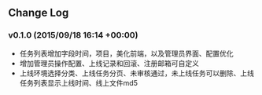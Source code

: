 ## Change Log


### v0.1.0 (2015/09/18 16:14 +00:00)
-  任务列表增加字段时间，项目，美化前端，以及管理员界面、配置优化
-  增加管理员操作配置、上线记录和回滚、注册邮箱可自定义
-  上线环境选择分类、上线任务分页、未审核通过，未上线任务可以删除、上线任务列表显示上线时间、线上文件md5

